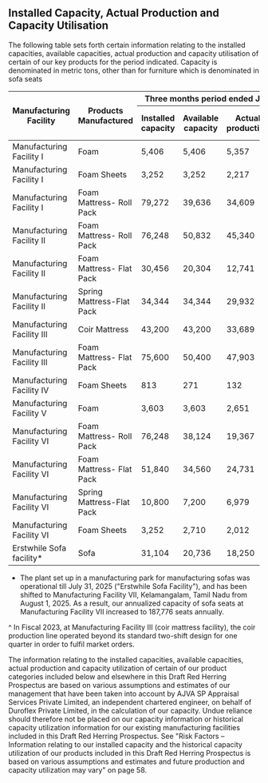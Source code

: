 ## Installed Capacity, Actual Production and Capacity Utilisation

The following table sets forth certain information relating to the installed capacities, available capacities, actual production and capacity utilisation of certain of our key products for the period indicated. Capacity is denominated in metric tons, other than for furniture which is denominated in sofa seats

<table><thead><tr><th rowspan="2">Manufacturing Facility</th><th rowspan="2">Products Manufactured</th><th colspan="4">Three months period ended June 30, 2025</th><th colspan="4">Fiscal 2025</th><th colspan="4">Fiscal 2024</th><th colspan="4">Fiscal 2023</th></tr><tr><th>Installed capacity</th><th>Available capacity</th><th>Actual production</th><th>Capacity utilization (%)</th><th>Installed capacity</th><th>Available capacity</th><th>Actual production</th><th>Capacity utilization (%)</th><th>Installed capacity</th><th>Available capacity</th><th>Actual production</th><th>Capacity utilization (%)</th><th>Installed capacity</th><th>Available capacity</th><th>Actual production</th><th>Capacity utilization (%)</th></tr></thead><tbody><tr><td>Manufacturing Facility I</td><td>Foam</td><td>5,406</td><td>5,406</td><td>5,357</td><td>99%</td><td>21,624</td><td>21,624</td><td>19,512</td><td>90%</td><td>21,624</td><td>21,624</td><td>17,676</td><td>82%</td><td>21,624</td><td>21,624</td><td>15,552</td><td>72%</td></tr><tr><td>Manufacturing Facility I</td><td>Foam Sheets</td><td>3,252</td><td>3,252</td><td>2,217</td><td>68%</td><td>13,008</td><td>13,008</td><td>8,039</td><td>62%</td><td>13,008</td><td>13,008</td><td>7,292</td><td>56%</td><td>13,008</td><td>13,008</td><td>7,636</td><td>59%</td></tr><tr><td>Manufacturing Facility I</td><td>Foam Mattress- Roll Pack</td><td>79,272</td><td>39,636</td><td>34,609</td><td>87%</td><td>3,17,088</td><td>1,58,544</td><td>1,34,380</td><td>85%</td><td>3,17,088</td><td>1,58,544</td><td>1,43,401</td><td>90%</td><td>3,17,088</td><td>1,58,544</td><td>1,15,246</td><td>73%</td></tr><tr><td>Manufacturing Facility II</td><td>Foam Mattress- Roll Pack</td><td>76,248</td><td>50,832</td><td>45,340</td><td>89%</td><td>3,04,992</td><td>2,03,328</td><td>1,16,687</td><td>57%</td><td>3,04,992</td><td>2,03,328</td><td>1,39,206</td><td>68%</td><td>3,04,992</td><td>2,03,328</td><td>1,43,315</td><td>70%</td></tr><tr><td>Manufacturing Facility II</td><td>Foam Mattress- Flat Pack</td><td>30,456</td><td>20,304</td><td>12,741</td><td>63%</td><td>1,21,824</td><td>81,216</td><td>58,321</td><td>72%</td><td>1,21,824</td><td>81,216</td><td>67,679</td><td>83%</td><td>1,21,824</td><td>81,216</td><td>79,223</td><td>98%</td></tr><tr><td>Manufacturing Facility II</td><td>Spring Mattress-Flat Pack</td><td>34,344</td><td>34,344</td><td>29,932</td><td>87%</td><td>1,37,376</td><td>1,37,376</td><td>87,935</td><td>64%</td><td>1,37,376</td><td>91,584</td><td>59,139</td><td>65%</td><td>1,37,376</td><td>91,584</td><td>48,953</td><td>53%</td></tr><tr><td>Manufacturing Facility III</td><td>Coir Mattress</td><td>43,200</td><td>43,200</td><td>33,689</td><td>78%</td><td>1,72,800</td><td>1,72,800</td><td>1,66,161</td><td>96%</td><td>1,72,800</td><td>1,72,800</td><td>1,65,804</td><td>96%</td><td>1,72,800</td><td>1,72,800</td><td>1,79,849</td><td>104^%</td></tr><tr><td>Manufacturing Facility III</td><td>Foam Mattress- Flat Pack</td><td>75,600</td><td>50,400</td><td>47,903</td><td>95%</td><td>3,02,400</td><td>2,01,600</td><td>1,11,191</td><td>55%</td><td>3,02,400</td><td>2,01,600</td><td>98,672</td><td>49%</td><td>3,02,400</td><td>2,01,600</td><td>1,03,348</td><td>51%</td></tr><tr><td>Manufacturing Facility IV</td><td>Foam Sheets</td><td>813</td><td>271</td><td>132</td><td>49%</td><td>3,252</td><td>1,084</td><td>531</td><td>49%</td><td>3,252</td><td>1,084</td><td>438</td><td>40%</td><td>3,252</td><td>1,084</td><td>200</td><td>18%</td></tr><tr><td>Manufacturing Facility V</td><td>Foam</td><td>3,603</td><td>3,603</td><td>2,651</td><td>74%</td><td>14,412</td><td>14,412</td><td>8,738</td><td>61%</td><td>14,412</td><td>14,412</td><td>7,030</td><td>49%</td><td>14,412</td><td>14,412</td><td>6,397</td><td>44%</td></tr><tr><td>Manufacturing Facility VI</td><td>Foam Mattress- Roll Pack</td><td>76,248</td><td>38,124</td><td>19,367</td><td>51%</td><td>3,04,992</td><td>50,832</td><td>31,560</td><td>62%</td><td>3,04,992</td><td>25,416</td><td>13,951</td><td>55%</td><td>3,04,992</td><td>25,416</td><td>20,073</td><td>79%</td></tr><tr><td>Manufacturing Facility VI</td><td>Foam Mattress- Flat Pack</td><td>51,840</td><td>34,560</td><td>24,731</td><td>72%</td><td>2,07,360</td><td>1,38,240</td><td>85,095</td><td>62%</td><td>2,07,360</td><td>1,38,240</td><td>70,633</td><td>51%</td><td>2,07,360</td><td>1,38,240</td><td>76,443</td><td>55%</td></tr><tr><td>Manufacturing Facility VI</td><td>Spring Mattress-Flat Pack</td><td>10,800</td><td>7,200</td><td>6,979</td><td>97%</td><td>43,200</td><td>14,400</td><td>13,191</td><td>92%</td><td>43,200</td><td>14,400</td><td>8,155</td><td>57%</td><td>43,200</td><td>14,400</td><td>6,452</td><td>45%</td></tr><tr><td>Manufacturing Facility VI</td><td>Foam Sheets</td><td>3,252</td><td>2,710</td><td>2,012</td><td>74%</td><td>13,008</td><td>10,840</td><td>6,787</td><td>63%</td><td>13,008</td><td>10,840</td><td>5,374</td><td>50%</td><td>13,008</td><td>10,840</td><td>4,475</td><td>41%</td></tr><tr><td>Erstwhile Sofa facility*</td><td>Sofa</td><td>31,104</td><td>20,736</td><td>18,250</td><td>88%</td><td>1,24,416</td><td>82,944</td><td>63,946</td><td>77%</td><td>1,24,416</td><td>82,944</td><td>65,944</td><td>80%</td><td>62,208</td><td>41,472</td><td>29,531</td><td>71%</td></tr></tbody></table>

* The plant set up in a manufacturing park for manufacturing sofas was operational till July 31, 2025 ("Erstwhile Sofa Facility"), and has been shifted to Manufacturing Facility VII, Kelamangalam, Tamil Nadu from August 1, 2025. As a result, our annualized capacity of sofa seats at Manufacturing Facility VII increased to 187,776 seats annually.

^ In Fiscal 2023, at Manufacturing Facility III (coir mattress facility), the coir production line operated beyond its standard two-shift design for one quarter in order to fulfil market orders.

The information relating to the installed capacities, available capacities, actual production and capacity utilization of certain of our product categories included below and elsewhere in this Draft Red Herring Prospectus are based on various assumptions and estimates of our management that have been taken into account by AJVA SP Appraisal Services Private Limited, an independent chartered engineer, on behalf of Duroflex Private Limited, in the calculation of our capacity. Undue reliance should therefore not be placed on our capacity information or historical capacity utilization information for our existing manufacturing facilities included in this Draft Red Herring Prospectus. See "Risk Factors – Information relating to our installed capacity and the historical capacity utilization of our products included in this Draft Red Herring Prospectus is based on various assumptions and estimates and future production and capacity utilization may vary" on page 58.
